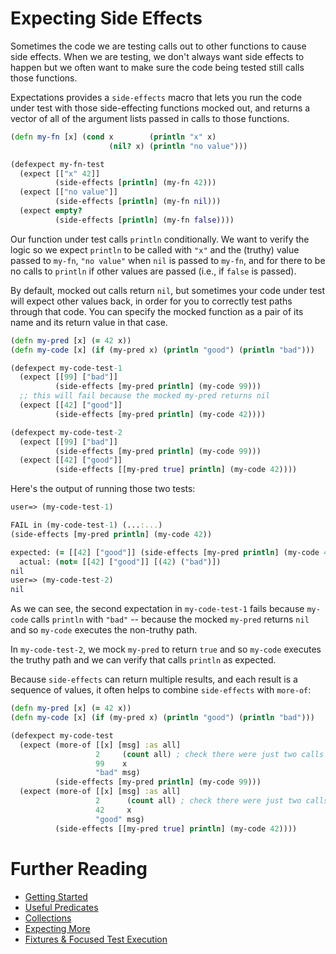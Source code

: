 # Expecting Side Effects

Sometimes the code we are testing calls out to other functions to cause side effects.
When we are testing, we don't always want side effects to happen but we often want
to make sure the code being tested still calls those functions.

Expectations provides a `side-effects` macro that lets you run the code under
test with those side-effecting functions mocked out, and returns a vector of
all of the argument lists passed in calls to those functions.

```clojure
(defn my-fn [x] (cond x        (println "x" x)
                      (nil? x) (println "no value")))

(defexpect my-fn-test
  (expect [["x" 42]]
          (side-effects [println] (my-fn 42)))
  (expect [["no value"]]
          (side-effects [println] (my-fn nil)))
  (expect empty?
          (side-effects [println] (my-fn false))))
```

Our function under test calls `println` conditionally. We want to verify the logic
so we expect `println` to be called with `"x"` and the (truthy) value passed to `my-fn`,
`"no value"` when `nil` is passed to `my-fn`, and for there to be no calls to
`println` if other values are passed (i.e., if `false` is passed).

By default, mocked out calls return `nil`, but sometimes your code under test
will expect other values back, in order for you to correctly test paths through
that code. You can specify the mocked function as a pair of its name and its
return value in that case.

```clojure
(defn my-pred [x] (= 42 x))
(defn my-code [x] (if (my-pred x) (println "good") (println "bad")))

(defexpect my-code-test-1
  (expect [[99] ["bad"]]
          (side-effects [my-pred println] (my-code 99)))
  ;; this will fail because the mocked my-pred returns nil
  (expect [[42] ["good"]]
          (side-effects [my-pred println] (my-code 42))))

(defexpect my-code-test-2
  (expect [[99] ["bad"]]
          (side-effects [my-pred println] (my-code 99)))
  (expect [[42] ["good"]]
          (side-effects [[my-pred true] println] (my-code 42))))
```

Here's the output of running those two tests:

```clojure
user=> (my-code-test-1)

FAIL in (my-code-test-1) (...:...)
(side-effects [my-pred println] (my-code 42))

expected: (= [[42] ["good"]] (side-effects [my-pred println] (my-code 42)))
  actual: (not= [[42] ["good"]] [(42) ("bad")])
nil
user=> (my-code-test-2)
nil
```

As we can see, the second expectation in `my-code-test-1` fails because `my-code`
calls `println` with `"bad"` -- because the mocked `my-pred` returns `nil` and
so `my-code` executes the non-truthy path.

In `my-code-test-2`, we mock `my-pred` to return `true` and so `my-code` executes
the truthy path and we can verify that calls `println` as expected.

Because `side-effects` can return multiple results, and each result is a sequence
of values, it often helps to combine `side-effects` with `more-of`:

```clojure
(defn my-pred [x] (= 42 x))
(defn my-code [x] (if (my-pred x) (println "good") (println "bad")))

(defexpect my-code-test
  (expect (more-of [[x] [msg] :as all]
                   2     (count all) ; check there were just two calls
                   99    x
                   "bad" msg)
          (side-effects [my-pred println] (my-code 99)))
  (expect (more-of [[x] [msg] :as all]
                   2      (count all) ; check there were just two calls
                   42     x
                   "good" msg)
          (side-effects [[my-pred true] println] (my-code 42))))
```

# Further Reading

* [Getting Started](/doc/getting-started.md)
* [Useful Predicates](/doc/useful-predicates.md)
* [Collections](/doc/collections.md)
* [Expecting More](/doc/more.md)
* [Fixtures & Focused Test Execution](/doc/fixtures-focus.md)
